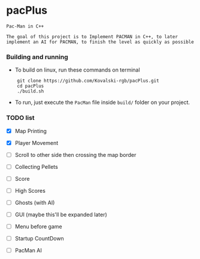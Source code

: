 # pacPlus
    Pac-Man in C++

    The goal of this project is to Implement PACMAN in C++, to later implement an AI for PACMAN, to finish the level as quickly as possible

### Building and running
 - To build on linux, run these commands on terminal
```
    git clone https://github.com/Kovalski-rgb/pacPlus.git
    cd pacPlus
    ./build.sh
```

 - To run, just execute the `PacMan` file inside `build/` folder on your project. 

### TODO list
- [x] Map Printing
- [x] Player Movement
- [ ] Scroll to other side then crossing the map border
- [ ] Collecting Pellets
- [ ] Score
- [ ] High Scores
- [ ] Ghosts (with AI)
- [ ] GUI (maybe this'll be expanded later)
- [ ] Menu before game
- [ ] Startup CountDown
- [ ] PacMan AI

